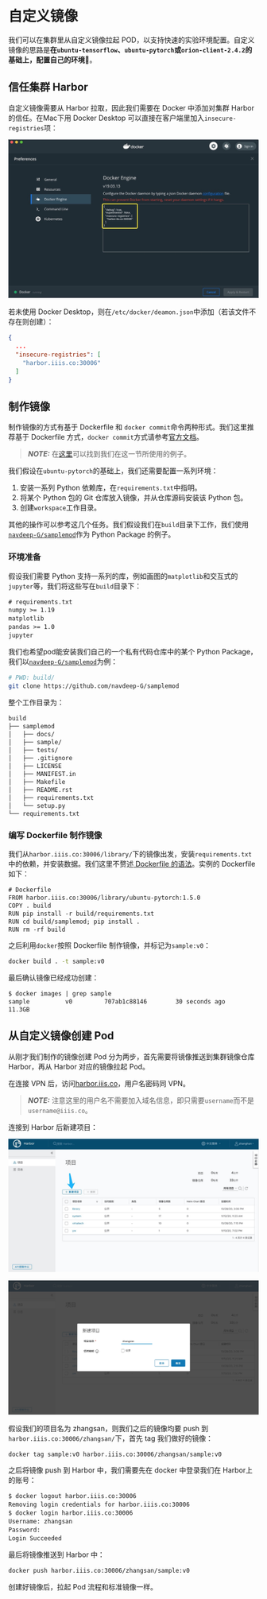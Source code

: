 # 自定义镜像

我们可以在集群里从自定义镜像拉起 POD，以支持快速的实验环境配置。自定义镜像的思路是**在`ubuntu-tensorflow`、`ubuntu-pytorch`或`orion-client-2.4.2`的基础上，配置自己的环境**。

## 信任集群 Harbor

自定义镜像需要从 Harbor 拉取，因此我们需要在 Docker 中添加对集群 Harbor 的信任。在Mac下用 Docker Desktop 可以直接在客户端里加入`insecure-registries`项：

![Mac docker config](assets/images/mac_docker_config.jpg)

若未使用 Docker Desktop，则在`/etc/docker/deamon.json`中添加（若该文件不存在则创建）：

```json
{
  ...
  "insecure-registries": [
    "harbor.iiis.co:30006"
  ]
}
```

## 制作镜像

制作镜像的方式有基于 Dockerfile 和 `docker commit`命令两种形式。我们这里推荐基于 Dockerfile 方式，`docker commit`方式请参考[官方文档](https://docs.docker.com/engine/reference/commandline/commit/)。

> **_NOTE:_** 在[这里](https://github.com/iiisthu/gpupool/tree/master/examples/build_example)可以找到我们在这一节所使用的例子。

我们假设在`ubuntu-pytorch`的基础上，我们还需要配置一系列环境：

1. 安装一系列 Python 依赖库，在`requirements.txt`中指明。
2. 将某个 Python 包的 Git 仓库放入镜像，并从仓库源码安装该 Python 包。
3. 创建`workspace`工作目录。

其他的操作可以参考这几个任务。我们假设我们在`build`目录下工作，我们使用[`navdeep-G/samplemod`](https://github.com/navdeep-G/samplemod)作为 Python Package 的例子。

### 环境准备

假设我们需要 Python 支持一系列的库，例如画图的`matplotlib`和交互式的`jupyter`等，我们将这些写在`build`目录下：

```txt
# requirements.txt
numpy >= 1.19
matplotlib
pandas >= 1.0
jupyter
```

我们也希望pod能安装我们自己的一个私有代码仓库中的某个 Python Package，我们以[`navdeep-G/samplemod`](https://github.com/navdeep-G/samplemod)为例：

```bash
# PWD: build/
git clone https://github.com/navdeep-G/samplemod
```

整个工作目录为：

```
build
├── samplemod
│   ├── docs/
│   ├── sample/
│   ├── tests/
│   ├── .gitignore
│   ├── LICENSE
│   ├── MANIFEST.in
│   ├── Makefile
│   ├── README.rst
│   ├── requirements.txt
│   └── setup.py
└── requirements.txt
```

### 编写 Dockerfile 制作镜像

我们从`harbor.iiis.co:30006/library/`下的镜像出发，安装`requirements.txt`中的依赖，并安装数据。我们这里不赘述[ Dockerfile 的语法](https://docs.docker.com/engine/reference/builder/)。实例的 Dockerfile 如下：

```docker
# Dockerfile
FROM harbor.iiis.co:30006/library/ubuntu-pytorch:1.5.0
COPY . build
RUN pip install -r build/requirements.txt
RUN cd build/samplemod; pip install .
RUN rm -rf build
```

之后利用`docker`按照 Dockerfile 制作镜像，并标记为`sample:v0`：

```bash
docker build . -t sample:v0
```

最后确认镜像已经成功创建：

```
$ docker images | grep sample
sample          v0         707ab1c88146        30 seconds ago       11.3GB
```

## 从自定义镜像创建 Pod

从刚才我们制作的镜像创建 Pod 分为两步，首先需要将镜像推送到集群镜像仓库 Harbor，再从 Harbor 对应的镜像拉起 Pod。

在连接 VPN 后，访问[harbor.iiis.co](http://harbor.iiis.co)，用户名密码同 VPN。

> **_NOTE:_** 注意这里的用户名不需要加入域名信息，即只需要`username`而不是`username@iiis.co`。

连接到 Harbor 后新建项目：

![](assets/images/harbor_dashboard.jpg)

![](assets/images/harbor_create_project.jpg)

假设我们的项目名为 zhangsan，则我们之后的镜像均要 push 到`harbor.iiis.co:30006/zhangsan/`下，首先 tag 我们做好的镜像：

```bash
docker tag sample:v0 harbor.iiis.co:30006/zhangsan/sample:v0
```

之后将镜像 push 到 Harbor 中，我们需要先在 docker 中登录我们在 Harbor上的账号：

```txt
$ docker logout harbor.iiis.co:30006
Removing login credentials for harbor.iiis.co:30006
$ docker login harbor.iiis.co:30006
Username: zhangsan
Password:
Login Succeeded
```

最后将镜像推送到 Harbor 中：

```bash
docker push harbor.iiis.co:30006/zhangsan/sample:v0
```

创建好镜像后，拉起 Pod 流程和标准镜像一样。
